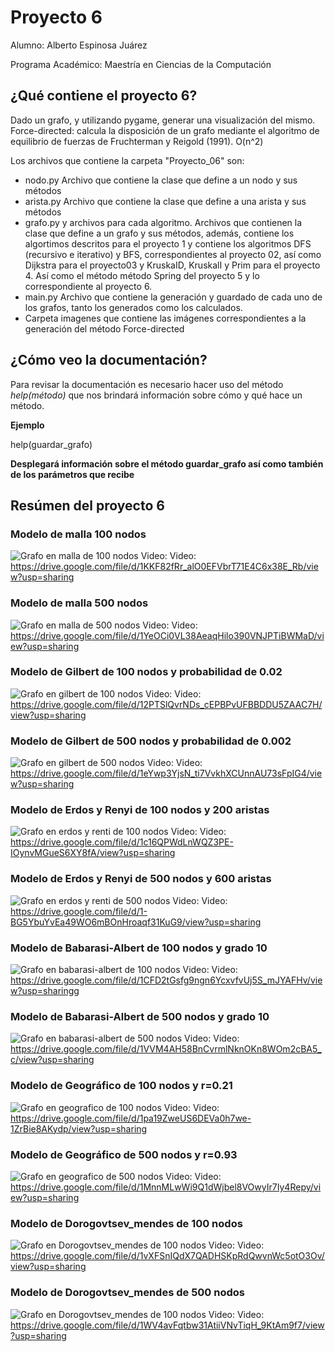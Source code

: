 # Proyecto 6
Alumno: Alberto Espinosa Juárez

Programa Académico: Maestría en Ciencias de la Computación

## ¿Qué contiene el proyecto 6?
Dado un grafo, y utilizando pygame, generar una visualización del mismo. 
Force-directed: calcula la disposición de un grafo mediante el algoritmo de equilibrio de fuerzas de Fruchterman y Reigold (1991). O(n^2)


Los archivos que contiene la carpeta "Proyecto_06" son: 
+ nodo.py Archivo que contiene la clase que define a un nodo y sus métodos
+ arista.py Archivo que contiene la clase que define a una arista y sus métodos
+ grafo.py y archivos para cada algoritmo. Archivos que contienen la clase que define a un grafo y sus métodos, además, contiene los algortimos descritos para el proyecto 1 y contiene los algoritmos DFS (recursivo e iterativo) y BFS, correspondientes al proyecto 02, así como Dijkstra para el proyecto03 y KruskaID, KruskalI y Prim para el proyecto 4. Así como el método método Spring del proyecto 5 y lo correspondiente al proyecto 6.
+ main.py Archivo que contiene la generación y guardado de cada uno de los grafos, tanto los generados como los calculados.
+ Carpeta imagenes que contiene las imágenes correspondientes a la generación del método Force-directed


## ¿Cómo veo la documentación?
Para revisar la documentación es necesario hacer uso del método *help(método)* que nos brindará información sobre cómo y qué hace un método.

**Ejemplo**

help(guardar_grafo)

**Desplegará información sobre el método guardar_grafo así como también de los parámetros que recibe**

## Resúmen del proyecto 6

### Modelo de malla 100 nodos
![Grafo en malla de 100 nodos][malla1]
Video: Video: https://drive.google.com/file/d/1KKF82fRr_alO0EFVbrT71E4C6x38E_Rb/view?usp=sharing

[malla1]: https://github.com/AlbertoEJ/ADA6/blob/main/img/malla_100_nodos.png

### Modelo de malla 500 nodos
![Grafo en malla de 500 nodos][malla2]
Video: Video: https://drive.google.com/file/d/1YeOCi0VL38AeaqHilo390VNJPTiBWMaD/view?usp=sharing

[malla2]: https://github.com/AlbertoEJ/ADA6/blob/main/img/malla_500_nodos.png

### Modelo de Gilbert de 100 nodos y probabilidad de 0.02
![Grafo en gilbert de 100 nodos][gilbert1]
Video: Video: https://drive.google.com/file/d/12PTSlQvrNDs_cEPBPvUFBBDDU5ZAAC7H/view?usp=sharing

[gilbert1]: https://github.com/AlbertoEJ/ADA6/blob/main/img/gilbert_100_noos.png

### Modelo de Gilbert de 500 nodos y probabilidad de 0.002
![Grafo en gilbert de 500 nodos][gilbert2]
Video: Video: https://drive.google.com/file/d/1eYwp3YjsN_ti7VvkhXCUnnAU73sFpIG4/view?usp=sharing

[gilbert2]: https://github.com/AlbertoEJ/ADA6/blob/main/img/gilbert_500_noos.png

### Modelo de Erdos y Renyi de 100 nodos y 200 aristas
![Grafo en erdos y renti de 100 nodos][renyi1]
Video: Video: https://drive.google.com/file/d/1c16QPWdLnWQZ3PE-IOynvMGueS6XY8fA/view?usp=sharing

[renyi1]: https://github.com/AlbertoEJ/ADA6/blob/main/img/erdos_100_nodos.png

### Modelo de Erdos y Renyi de 500 nodos y 600 aristas
![Grafo en erdos y renti de 500 nodos][renyi2]
Video: Video: https://drive.google.com/file/d/1-BG5YbuYvEa49WO6mBOnHroaqf31KuG9/view?usp=sharing

[renyi2]: https://github.com/AlbertoEJ/ADA6/blob/main/img/erdos_500_nodos.png

### Modelo de Babarasi-Albert de 100 nodos y grado 10
![Grafo en babarasi-albert de 100 nodos][babarasi]
Video: Video: https://drive.google.com/file/d/1CFD2tGsfg9ngn6YcxvfvUj5S_mJYAFHv/view?usp=sharingg

[babarasi]: https://github.com/AlbertoEJ/ADA6/blob/main/img/babarasi_100_nodos.png

### Modelo de Babarasi-Albert de 500 nodos y grado 10
![Grafo en babarasi-albert de 500 nodos][babarasi2]
Video: Video: https://drive.google.com/file/d/1VVM4AH58BnCvrmlNknOKn8WOm2cBA5_c/view?usp=sharing

[babarasi2]: https://github.com/AlbertoEJ/ADA6/blob/main/img/dorogovtsev_500_nodos.png

### Modelo de Geográfico de 100 nodos y r=0.21
![Grafo en geografico de 100 nodos][geografico]
Video: Video: https://drive.google.com/file/d/1pa19ZweUS6DEVa0h7we-1ZrBie8AKydp/view?usp=sharing

[geografico]: https://github.com/AlbertoEJ/ADA6/blob/main/img/geografico_100_nodos.png

### Modelo de Geográfico de 500 nodos y r=0.93
![Grafo en geografico de 500 nodos][geografico2]
Video: Video: https://drive.google.com/file/d/1MnnMLwWi9Q1dWjbel8VOwyIr7Iy4Repy/view?usp=sharing

[geografico2]: https://github.com/AlbertoEJ/ADA6/blob/main/img/geografico_500_nodos.png

### Modelo de Dorogovtsev_mendes de 100 nodos
![Grafo en Dorogovtsev_mendes de 100 nodos][Dorogovtsev_mendes]
Video: Video: https://drive.google.com/file/d/1vXFSnIQdX7QADHSKpRdQwvnWc5otO3Ov/view?usp=sharing

[Dorogovtsev_mendes]: https://github.com/AlbertoEJ/ADA6/blob/main/img/dorogovtsev_100_nodos.png

### Modelo de Dorogovtsev_mendes de 500 nodos
![Grafo en Dorogovtsev_mendes de 100 nodos][Dorogovtsev_mendes2]
Video: Video: https://drive.google.com/file/d/1WV4avFqtbw31AtiiVNvTiqH_9KtAm9f7/view?usp=sharing

[Dorogovtsev_mendes2]: https://github.com/AlbertoEJ/ADA6/blob/main/img/dorogovtsev_500_nodos.png

